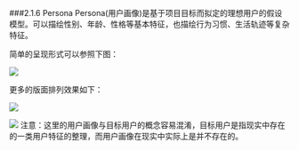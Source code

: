 ###2.1.6 Persona
Persona(用户画像)是基于项目目标而拟定的理想用户的假设模型。可以描绘性别、年龄、性格等基本特征，也描绘行为习惯、生活轨迹等复杂特征。



简单的呈现形式可以参照下图：

![](http://kitpic.makebi.net/ixd/1_5.jpg)


更多的版面排列效果如下：

![](http://kitpic.makebi.net/ixd/1_5_1.jpg)

![](http://kitpic.makebi.net/ixd/1_5_2.jpg)
注意：这里的用户画像与目标用户的概念容易混淆，目标用户是指现实中存在的一类用户特征的整理，而用户画像在现实中实际上是并不存在的。